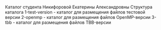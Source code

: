 Каталог студента Никифоровой Екатерины Александровны
Структура каталога
1-test-version - каталог для размещения файлов тестовой версии
2-openmp - каталог для размещения файлов OpenMP-версии
3-tbb - каталог для размещения файлов TBB-версии